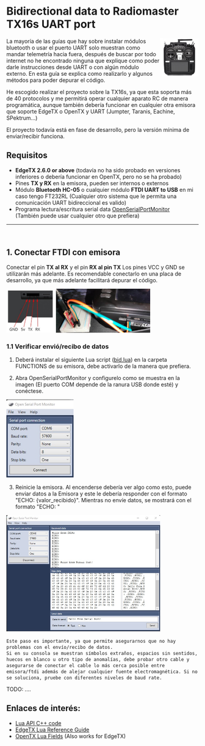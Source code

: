 # Bidirectional data to Radiomaster TX16s UART port
<img src="./images/tx16s.jpg" align="right" width="20%">

La mayoría de las guías que hay sobre instalar módulos bluetooth o usar el puerto UART solo muestran como mandar telemetría hacia fuera, después de buscar por todo internet no he encontrado ninguna que explique como poder darle instrucciones desde UART o con algún módulo externo. En esta guía se explica como realizarlo y algunos métodos para poder depurar el código.

He escogido realizar el proyecto sobre la TX16s, ya que esta soporta más de 40 protocolos y me permitirá operar cualquier aparato RC de manera programática, aunque también debería funcionar en cualquier otra emisora que soporte EdgeTX o OpenTX y UART (Jumpter, Taranis, Eachine, SPektrum...)

El proyecto todavía está en fase de desarrollo, pero la versión mínima de enviar/recibir funciona.

## Requisitos
* **EdgeTX 2.6.0 or above** (todavía no ha sido probado en versiones inferiores o debería funcionar en OpenTX, pero no se ha probado)
* Pines **TX y RX** en la emisora, pueden ser internos o externos
* Módulo **Bluetooth HC-05** o cualquier módulo **FTDI UART to USB** en mi caso tengo FT232RL (Cualquier otro sistema que le permita una comunicación UART bidireccional es valido)
* Programa lectura/escritura serial data [OpenSerialPortMonitor](http://github.com/whitestone-no/open-serial-port-monitor/releases)<br> (También puede usar cualquier otro que prefiera)

---
<br>

## 1. Conectar FTDI con emisora
Conectar el pin **TX al RX** y el pin **RX al pin TX**
Los pines VCC y GND se utilizarán más adelante.
Es recomendable conectarlo en una placa de desarrollo, ya que más adelante facilitará depurar el código.

<img src="./images/tx16s_uart.jpg" width="25%">   
<img src="./images/tx16s_tx_rx.jpg" width="49%">

<br>

### 1.1 Verificar envió/recibo de datos

1. Deberá instalar el siguiente Lua script ([bid.lua](./lua_scripts/tests/bid.lua)) en la carpeta FUNCTIONS de su emisora, debe activarlo de la manera que prefiera.

2. Abra OpenSerialPortMonitor y configurelo como se muestra en la imagen (El puerto COM depende de la ranura USB donde esté) y conéctese.

<img src="./images/sp_parameters.jpg" width="35%">

3. Reinicie la emisora. Al encenderse debería ver algo como esto, puede enviar datos a la Emisora y este le debería responder con el formato "ECHO: {valor_recibido}". Mientras no envíe datos, se mostrará con el formato "ECHO: "


<img src="./images/sp_example_01.jpg" width="80%">

    Este paso es importante, ya que permite asegurarnos que no hay problemas con el envío/recibo de datos.
    Si en su consola se muestran símbolos extraños, espacios sin sentidos, huecos en blanco u otro tipo de anomalías, debe probar otro cable y asegurarse de conectar el cable lo más cerca posible entre emisora/ftdi además de alejar cualquier fuente electromagnética. Si no se soluciona, pruebe con diferentes niveles de baud rate.

TODO: ....
    

## Enlaces de interés:
- [Lua API C++ code](https://github.com/EdgeTX/edgetx/blob/main/radio/src/lua/api_general.cpp)
- [EdgeTX Lua Reference Guide](https://luadoc.edgetx.org/)
- [OpenTX Lua Fields](http://downloads-20.open-tx.org/firmware/lua_fields.txt) (Also works for EdgeTX)
